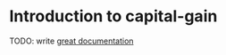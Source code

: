 # Introduction to capital-gain

TODO: write [great documentation](http://jacobian.org/writing/what-to-write/)
